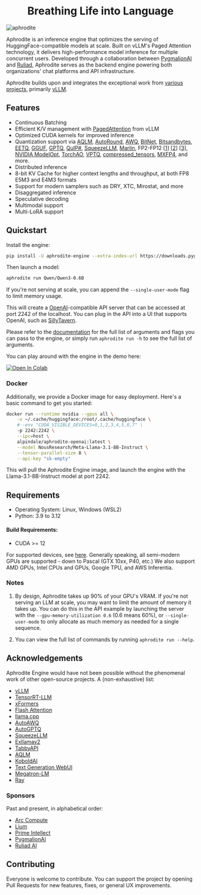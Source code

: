 <h1 align="center">
Breathing Life into Language
</h1>


![aphrodite](https://raw.githubusercontent.com/PygmalionAI/aphrodite-engine/main/assets/aphrodite.png)

Aphrodite is an inference engine that optimizes the serving of HuggingFace-compatible models at scale. Built on vLLM's Paged Attention technology, it delivers high-performance model inference for multiple concurrent users. Developed through a collaboration between [PygmalionAI](https://pygmalion.chat) and [Ruliad](https://ruliad.co), Aphrodite serves as the backend engine powering both organizations' chat platforms and API infrastructure.

Aphrodite builds upon and integrates the exceptional work from [various projects](#acknowledgements), primarily [vLLM](https://vllm.ai).

## Features

- Continuous Batching
- Efficient K/V management with [PagedAttention](https://vllm.ai) from vLLM
- Optimized CUDA kernels for improved inference
- Quantization support via [AQLM](https://arxiv.org/abs/2401.06118), [AutoRound](https://arxiv.org/abs/2309.05516), [AWQ](https://arxiv.org/abs/2306.00978), [BitNet](https://arxiv.org/abs/2310.11453), [Bitsandbytes](https://arxiv.org/abs/2208.07339), [EETQ](https://github.com/NetEase-FuXi/EETQ), [GGUF](https://github.com/ggml-org/llama.cpp), [GPTQ](https://arxiv.org/abs/2210.17323), [QuIP#](https://arxiv.org/abs/2402.04396), [SqueezeLLM](https://arxiv.org/abs/2306.07629), [Marlin](https://arxiv.org/abs/2408.11743), FP2-FP12 [[1]](https://arxiv.org/abs/2401.14112) [[2]](https://docs.nvidia.com/deeplearning/transformer-engine/user-guide/examples/fp8_primer.html) [[3]](https://developer.nvidia.com/blog/introducing-nvfp4-for-efficient-and-accurate-low-precision-inference/), [NVIDIA ModelOpt](https://github.com/NVIDIA/TensorRT-Model-Optimizer), [TorchAO](https://github.com/pytorch/ao), [VPTQ](https://arxiv.org/abs/2409.17066), [compressed_tensors](https://github.com/vllm-project/llm-compressor), [MXFP4](https://huggingface.co/blog/RakshitAralimatti/learn-ai-with-me), and more.
- Distributed inference
- 8-bit KV Cache for higher context lengths and throughput, at both FP8 E5M3 and E4M3 formats
- Support for modern samplers such as DRY, XTC, Mirostat, and more
- Disaggregated inference
- Speculative decoding
- Multimodal support
- Multi-LoRA support


## Quickstart

Install the engine:
```sh
pip install -U aphrodite-engine --extra-index-url https://downloads.pygmalion.chat/whl
```

Then launch a model:

```sh
aphrodite run Qwen/Qwen3-0.6B
```

If you're not serving at scale, you can append the `--single-user-mode` flag to limit memory usage.

This will create a [OpenAI](https://platform.openai.com/docs/api-reference/)-compatible API server that can be accessed at port 2242 of the localhost. You can plug in the API into a UI that supports OpenAI, such as [SillyTavern](https://github.com/SillyTavern/SillyTavern).

Please refer to the [documentation](https://aphrodite.pygmalion.chat) for the full list of arguments and flags you can pass to the engine, or simply run `aphrodite run -h` to see the full list of arguments.

You can play around with the engine in the demo here:

[![Open In Colab](https://colab.research.google.com/assets/colab-badge.svg)](https://colab.research.google.com/github/AlpinDale/misc-scripts/blob/main/Aphrodite.ipynb)

### Docker

Additionally, we provide a Docker image for easy deployment. Here's a basic command to get you started:

```sh
docker run --runtime nvidia --gpus all \
    -v ~/.cache/huggingface:/root/.cache/huggingface \
    #--env "CUDA_VISIBLE_DEVICES=0,1,2,3,4,5,6,7" \
    -p 2242:2242 \
    --ipc=host \
    alpindale/aphrodite-openai:latest \
    --model NousResearch/Meta-Llama-3.1-8B-Instruct \
    --tensor-parallel-size 8 \
    --api-key "sk-empty"
```

This will pull the Aphrodite Engine image, and launch the engine with the Llama-3.1-8B-Instruct model at port 2242.

## Requirements

- Operating System: Linux, Windows (WSL2)
- Python: 3.9 to 3.12

#### Build Requirements:
- CUDA >= 12

For supported devices, see [here](https://aphrodite.pygmalion.chat/pages/quantization/support-matrix.html). Generally speaking, all semi-modern GPUs are supported - down to Pascal (GTX 10xx, P40, etc.) We also support AMD GPUs, Intel CPUs and GPUs, Google TPU, and AWS Inferentia.




### Notes

1. By design, Aphrodite takes up 90% of your GPU's VRAM. If you're not serving an LLM at scale, you may want to limit the amount of memory it takes up. You can do this in the API example by launching the server with the `--gpu-memory-utilization 0.6` (0.6 means 60%), or `--single-user-mode` to only allocate as much memory as needed for a single sequence.

2. You can view the full list of commands by running `aphrodite run --help`.

## Acknowledgements
Aphrodite Engine would have not been possible without the phenomenal work of other open-source projects. A (non-exhaustive) list:
- [vLLM](https://github.com/vllm-project/vllm)
- [TensorRT-LLM](https://github.com/NVIDIA/TensorRT-LLM)
- [xFormers](https://github.com/facebookresearch/xformers)
- [Flash Attention](https://github.com/Dao-AILab/flash-attention)
- [llama.cpp](https://github.com/ggerganov/llama.cpp)
- [AutoAWQ](https://github.com/casper-hansen/AutoAWQ)
- [AutoGPTQ](https://github.com/PanQiWei/AutoGPTQ)
- [SqueezeLLM](https://github.com/SqueezeAILab/SqueezeLLM/)
- [Exllamav2](https://github.com/turboderp/exllamav2)
- [TabbyAPI](https://github.com/theroyallab/tabbyAPI)
- [AQLM](https://github.com/Vahe1994/AQLM)
- [KoboldAI](https://github.com/henk717/KoboldAI)
- [Text Generation WebUI](https://github.com/oobabooga/text-generation-webui)
- [Megatron-LM](https://github.com/NVIDIA/Megatron-LM)
- [Ray](https://github.com/ray-project/ray)

### Sponsors
Past and present, in alphabetical order:

- [Arc Compute](https://www.arccompute.io/)
- [Lium](https://lium.io)
- [Prime Intellect](https://www.primeintellect.ai/)
- [PygmalionAI](https://pygmalion.chat)
- [Ruliad AI](https://ruliad.ai)


## Contributing
Everyone is welcome to contribute. You can support the project by opening Pull Requests for new features, fixes, or general UX improvements.
